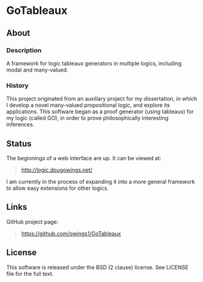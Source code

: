 GoTableaux
==========

About
-----

### Description
<p>A framework for logic tableaux generators in multiple logics, including modal and many-valued.</p>

### History
<p>This project originated from an auxiliary project for my dissertation, in which I develop a novel many-valued propositional logic, and explore its applications. 
	This software began as a proof generator (using tableaux) for my logic (called GO), in order to prove philosophically interesting inferences.</p>

Status
------
<p>The beginnings of a web interface are up. It can be viewed at:</p>

>http://logic.dougowings.net/

<p>I am currently in the process of expanding it into a more general framework to allow easy extensions for other logics.</p>


Links
-----
GitHub project page: 

>https://github.com/owings1/GoTableaux


License
-------
This software is released under the BSD (2 clause) license. See LICENSE file for the full text.